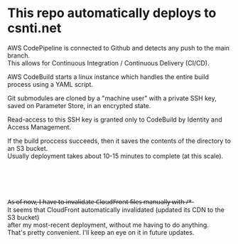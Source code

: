 # This repo automatically deploys to csnti.net

AWS CodePipeline is connected to Github and detects any push to the main branch.<br/>
This allows for Continuous Integration / Continuous Delivery (CI/CD).

AWS CodeBuild starts a linux instance which handles the entire build process using a YAML script.<br/>

Git submodules are cloned by a "machine user" with a private SSH key,<br/>
saved on Parameter Store, in an encrypted state.

Read-access to this SSH key is granted only to CodeBuild by Identity and Access Management.<br/>

If the build proccess succeeds, then it saves the contents of the directory to an S3 bucket.<br/>
Usually deployment takes about 10-15 minutes to complete (at this scale).<br/>
<br/>
<br/>
<br/>
<br/>
<br/>
A̶s̶ ̶o̶f̶ ̶n̶o̶w̶,̶ ̶I̶ ̶h̶a̶v̶e̶ ̶t̶o̶ ̶i̶n̶v̶a̶l̶i̶d̶a̶t̶e̶ ̶C̶l̶o̶u̶d̶F̶r̶o̶n̶t̶ ̶f̶i̶l̶e̶s̶ ̶m̶a̶n̶u̶a̶l̶l̶y̶ ̶w̶i̶t̶h̶ ̶/̶*̶ <br/>
It seems that CloudFront automatically invalidated (updated its CDN to the S3 bucket)<br/>
after my most-recent deployment, without me having to do anything.<br/>
That's pretty convenient. I'll keep an eye on it in future updates.

